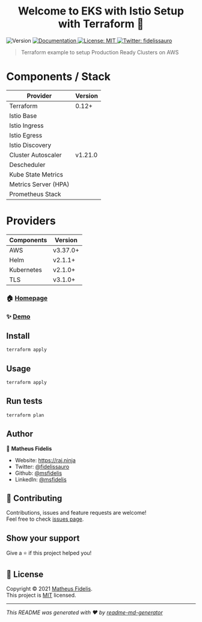 <h1 align="center">Welcome to EKS with Istio Setup with Terraform 👋</h1>
<p>
  <img alt="Version" src="https://img.shields.io/badge/version-v0.0.1-blue.svg?cacheSeconds=2592000" />
  <a href="/" target="_blank">
    <img alt="Documentation" src="https://img.shields.io/badge/documentation-yes-brightgreen.svg" />
  </a>
  <a href="/LICENSE " target="_blank">
    <img alt="License: MIT" src="https://img.shields.io/badge/License-MIT-yellow.svg" />
  </a>
  <a href="https://twitter.com/fidelissauro" target="_blank">
    <img alt="Twitter: fidelissauro" src="https://img.shields.io/twitter/follow/fidelissauro.svg?style=social" />
  </a>
</p>

> Terraform example to setup Production Ready Clusters on AWS

# Components / Stack 

| Provider          | Version |
|---------------------|---------|
| Terraform           | 0.12+   |
| Istio Base          |         |
| Istio Ingress       |         |
| Istio Egress        |         |
| Istio Discovery     |         |
| Cluster Autoscaler  | v1.21.0 |
| Descheduler         |         |
| Kube State Metrics  |         |
| Metrics Server (HPA)|         |
| Prometheus Stack    |         |

# Providers

| Components          | Version |
|---------------------|---------|
| AWS                 | v3.37.0+|
| Helm                | v2.1.1+ |
| Kubernetes          | v2.1.0+ |
| TLS                 | v3.1.0+ | 


### 🏠 [Homepage](/)

### ✨ [Demo](/)

## Install

```sh
terraform apply
```

## Usage

```sh
terraform apply 
```

## Run tests

```sh
terraform plan
```

## Author

👤 **Matheus Fidelis**

* Website: https://raj.ninja
* Twitter: [@fidelissauro](https://twitter.com/fidelissauro)
* Github: [@msfidelis](https://github.com/msfidelis)
* LinkedIn: [@msfidelis](https://linkedin.com/in/msfidelis)

## 🤝 Contributing

Contributions, issues and feature requests are welcome!<br />Feel free to check [issues page](/issues). 

## Show your support

Give a ⭐️ if this project helped you!

## 📝 License

Copyright © 2021 [Matheus Fidelis](https://github.com/msfidelis).<br />
This project is [MIT](/LICENSE ) licensed.

***
_This README was generated with ❤️ by [readme-md-generator](https://github.com/kefranabg/readme-md-generator)_
